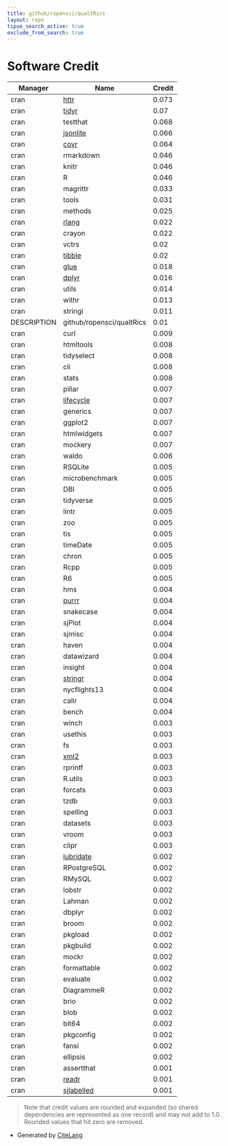 ```yaml
---
title: github/ropensci/qualtRics
layout: repo
tipue_search_active: true
exclude_from_search: true
---
```

# Software Credit

|Manager|Name|Credit|
|-------|----|------|
|cran|[httr](https://httr.r-lib.org/)|0.073|
|cran|[tidyr](https://tidyr.tidyverse.org)|0.07|
|cran|testthat|0.068|
|cran|[jsonlite](https://arxiv.org/abs/1403.2805 (paper))|0.066|
|cran|[covr](https://covr.r-lib.org)|0.064|
|cran|rmarkdown|0.046|
|cran|knitr|0.046|
|cran|R|0.046|
|cran|magrittr|0.033|
|cran|tools|0.031|
|cran|methods|0.025|
|cran|[rlang](https://rlang.r-lib.org)|0.022|
|cran|crayon|0.022|
|cran|vctrs|0.02|
|cran|[tibble](https://tibble.tidyverse.org/)|0.02|
|cran|[glue](https://github.com/tidyverse/glue)|0.018|
|cran|[dplyr](https://dplyr.tidyverse.org)|0.016|
|cran|utils|0.014|
|cran|withr|0.013|
|cran|stringi|0.011|
|DESCRIPTION|github/ropensci/qualtRics|0.01|
|cran|curl|0.009|
|cran|htmltools|0.008|
|cran|tidyselect|0.008|
|cran|cli|0.008|
|cran|stats|0.008|
|cran|pillar|0.007|
|cran|[lifecycle](https://lifecycle.r-lib.org/)|0.007|
|cran|generics|0.007|
|cran|ggplot2|0.007|
|cran|htmlwidgets|0.007|
|cran|mockery|0.007|
|cran|waldo|0.006|
|cran|RSQLite|0.005|
|cran|microbenchmark|0.005|
|cran|DBI|0.005|
|cran|tidyverse|0.005|
|cran|lintr|0.005|
|cran|zoo|0.005|
|cran|tis|0.005|
|cran|timeDate|0.005|
|cran|chron|0.005|
|cran|Rcpp|0.005|
|cran|R6|0.005|
|cran|hms|0.004|
|cran|[purrr](http://purrr.tidyverse.org)|0.004|
|cran|snakecase|0.004|
|cran|sjPlot|0.004|
|cran|sjmisc|0.004|
|cran|haven|0.004|
|cran|datawizard|0.004|
|cran|insight|0.004|
|cran|[stringr](http://stringr.tidyverse.org)|0.004|
|cran|nycflights13|0.004|
|cran|callr|0.004|
|cran|bench|0.004|
|cran|winch|0.003|
|cran|usethis|0.003|
|cran|fs|0.003|
|cran|[xml2](https://xml2.r-lib.org/)|0.003|
|cran|rprintf|0.003|
|cran|R.utils|0.003|
|cran|forcats|0.003|
|cran|tzdb|0.003|
|cran|spelling|0.003|
|cran|datasets|0.003|
|cran|vroom|0.003|
|cran|clipr|0.003|
|cran|[lubridate](https://lubridate.tidyverse.org)|0.002|
|cran|RPostgreSQL|0.002|
|cran|RMySQL|0.002|
|cran|lobstr|0.002|
|cran|Lahman|0.002|
|cran|dbplyr|0.002|
|cran|broom|0.002|
|cran|pkgload|0.002|
|cran|pkgbuild|0.002|
|cran|mockr|0.002|
|cran|formattable|0.002|
|cran|evaluate|0.002|
|cran|DiagrammeR|0.002|
|cran|brio|0.002|
|cran|blob|0.002|
|cran|bit64|0.002|
|cran|pkgconfig|0.002|
|cran|fansi|0.002|
|cran|ellipsis|0.002|
|cran|assertthat|0.001|
|cran|[readr](https://readr.tidyverse.org)|0.001|
|cran|[sjlabelled](https://strengejacke.github.io/sjlabelled/)|0.001|


> Note that credit values are rounded and expanded (so shared dependencies are represented as one record) and may not add to 1.0. Rounded values that hit zero are removed.


- Generated by [CiteLang](https://github.com/vsoch/citelang)
